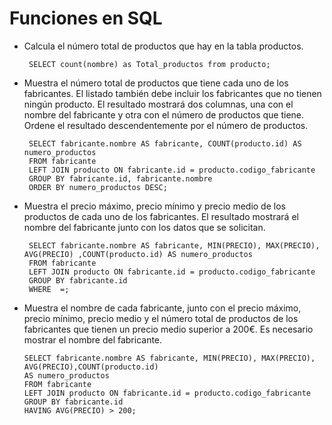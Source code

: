# Funciones en SQL

* Calcula el número total de productos que hay en la tabla productos.

       SELECT count(nombre) as Total_productos from producto;
  
* Muestra el número total de productos que tiene cada uno de los fabricantes. El listado también debe incluir los fabricantes que no tienen ningún producto. El resultado mostrará dos columnas, una con el nombre del fabricante y otra con el número de productos que tiene. Ordene el resultado descendentemente por el número de productos.

       SELECT fabricante.nombre AS fabricante, COUNT(producto.id) AS numero_productos
       FROM fabricante
       LEFT JOIN producto ON fabricante.id = producto.codigo_fabricante
       GROUP BY fabricante.id, fabricante.nombre
       ORDER BY numero_productos DESC;


* Muestra el precio máximo, precio mínimo y precio medio de los productos de cada uno de los fabricantes. El resultado mostrará el nombre del fabricante junto con los datos que se solicitan.

       SELECT fabricante.nombre AS fabricante, MIN(PRECIO), MAX(PRECIO), AVG(PRECIO) ,COUNT(producto.id) AS numero_productos
       FROM fabricante
       LEFT JOIN producto ON fabricante.id = producto.codigo_fabricante
       GROUP BY fabricante.id
       WHERE  =;

* Muestra el nombre de cada fabricante, junto con el precio máximo, precio mínimo, precio medio y el número total de productos de los fabricantes que tienen un precio medio superior a 200€. Es necesario mostrar el nombre del fabricante.

      SELECT fabricante.nombre AS fabricante, MIN(PRECIO), MAX(PRECIO), AVG(PRECIO),COUNT(producto.id) 
      AS numero_productos
      FROM fabricante
      LEFT JOIN producto ON fabricante.id = producto.codigo_fabricante
      GROUP BY fabricante.id
      HAVING AVG(PRECIO) > 200;


         
